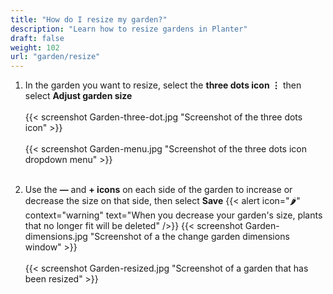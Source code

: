 ```yaml
---
title: "How do I resize my garden?"
description: "Learn how to resize gardens in Planter"
draft: false
weight: 102
url: "garden/resize"
---
```



1. In the garden you want to resize, select the **three dots icon ⋮** then select **Adjust garden size**<br /><br />
{{< screenshot Garden-three-dot.jpg "Screenshot of the three dots icon" >}}<br /><br />
{{< screenshot Garden-menu.jpg "Screenshot of the three dots icon dropdown menu" >}}<br /><br />

2. Use the **—** and **+ icons** on each side of the garden to increase or decrease the size on that side, then select **Save**
{{< alert icon="🌶️" context="warning" text="When you decrease your garden's size, plants that no longer fit will be deleted" />}}
{{< screenshot Garden-dimensions.jpg "Screenshot of a the change garden dimensions window" >}}<br /><br />
{{< screenshot Garden-resized.jpg "Screenshot of a garden that has been resized" >}}
